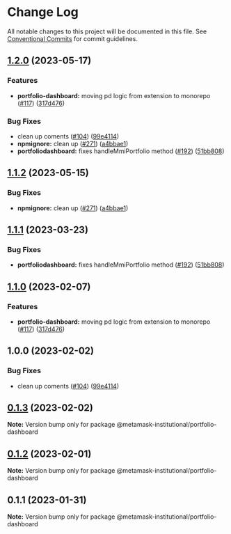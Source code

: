 # Change Log

All notable changes to this project will be documented in this file.
See [Conventional Commits](https://conventionalcommits.org) for commit guidelines.

## [1.2.0](https://github.com/consensys-vertical-apps/metamask-institutional/compare/portfolio-dashboard-v1.1.3...portfolio-dashboard-v1.2.0) (2023-05-17)


### Features

* **portfolio-dashboard:** moving pd logic from extension to monorepo ([#117](https://github.com/consensys-vertical-apps/metamask-institutional/issues/117)) ([317d476](https://github.com/consensys-vertical-apps/metamask-institutional/commit/317d47681b5c31fa30c626a8549d5faeda14b9e9))


### Bug Fixes

* clean up coments ([#104](https://github.com/consensys-vertical-apps/metamask-institutional/issues/104)) ([99e4114](https://github.com/consensys-vertical-apps/metamask-institutional/commit/99e411480b96990efb86eb97f868b33203af3f4b))
* **npmignore:** clean up ([#271](https://github.com/consensys-vertical-apps/metamask-institutional/issues/271)) ([a4bbae1](https://github.com/consensys-vertical-apps/metamask-institutional/commit/a4bbae1887ef3cead82b58bd2ec14fbfcd40f662))
* **portfoliodashboard:** fixes handleMmiPortfolio method ([#192](https://github.com/consensys-vertical-apps/metamask-institutional/issues/192)) ([51bb808](https://github.com/consensys-vertical-apps/metamask-institutional/commit/51bb808dcac6e75af1dd3b5bf8bb5368d06a811b))

## [1.1.2](https://github.com/consensys-vertical-apps/metamask-institutional/compare/portfolio-dashboard-v1.1.1...portfolio-dashboard-v1.1.2) (2023-05-15)


### Bug Fixes

* **npmignore:** clean up ([#271](https://github.com/consensys-vertical-apps/metamask-institutional/issues/271)) ([a4bbae1](https://github.com/consensys-vertical-apps/metamask-institutional/commit/a4bbae1887ef3cead82b58bd2ec14fbfcd40f662))

## [1.1.1](https://github.com/consensys-vertical-apps/metamask-institutional/compare/portfolio-dashboard-v1.1.0...portfolio-dashboard-v1.1.1) (2023-03-23)

### Bug Fixes

- **portfoliodashboard:** fixes handleMmiPortfolio method ([#192](https://github.com/consensys-vertical-apps/metamask-institutional/issues/192)) ([51bb808](https://github.com/consensys-vertical-apps/metamask-institutional/commit/51bb808dcac6e75af1dd3b5bf8bb5368d06a811b))

## [1.1.0](https://github.com/consensys-vertical-apps/metamask-institutional/compare/portfolio-dashboard-v1.0.0...portfolio-dashboard-v1.1.0) (2023-02-07)

### Features

- **portfolio-dashboard:** moving pd logic from extension to monorepo ([#117](https://github.com/consensys-vertical-apps/metamask-institutional/issues/117)) ([317d476](https://github.com/consensys-vertical-apps/metamask-institutional/commit/317d47681b5c31fa30c626a8549d5faeda14b9e9))

## 1.0.0 (2023-02-02)

### Bug Fixes

- clean up coments ([#104](https://github.com/consensys-vertical-apps/metamask-institutional/issues/104)) ([99e4114](https://github.com/consensys-vertical-apps/metamask-institutional/commit/99e411480b96990efb86eb97f868b33203af3f4b))

## [0.1.3](https://github.com/consensys-vertical-apps/metamask-institutional/compare/@metamask-institutional/portfolio-dashboard@0.1.2...@metamask-institutional/portfolio-dashboard@0.1.3) (2023-02-02)

**Note:** Version bump only for package @metamask-institutional/portfolio-dashboard

## [0.1.2](https://github.com/consensys-vertical-apps/metamask-institutional/compare/@metamask-institutional/portfolio-dashboard@0.1.1...@metamask-institutional/portfolio-dashboard@0.1.2) (2023-02-01)

**Note:** Version bump only for package @metamask-institutional/portfolio-dashboard

## 0.1.1 (2023-01-31)

**Note:** Version bump only for package @metamask-institutional/portfolio-dashboard
